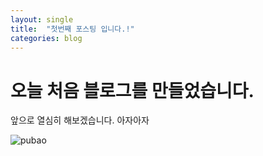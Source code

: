 ```yaml
---
layout: single
title:  "첫번째 포스팅 입니다.!"
categories: blog
---
```


# 오늘 처음 블로그를 만들었습니다.

앞으로 열심히 해보겠습니다. 아자아자

![pubao](../../images/스크린샷%202024-03-04%20142042.png)